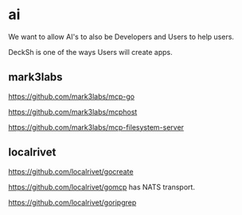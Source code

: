 # ai

We want to allow AI's to also be Developers and Users to help users.

DeckSh is one of the ways Users will create apps.


## mark3labs

https://github.com/mark3labs/mcp-go

https://github.com/mark3labs/mcphost

https://github.com/mark3labs/mcp-filesystem-server

## localrivet

https://github.com/localrivet/gocreate

https://github.com/localrivet/gomcp has NATS transport.

https://github.com/localrivet/goripgrep